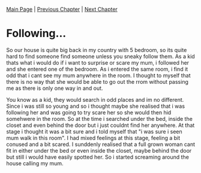 [Main Page](https://b00083583.github.io/github-story-2019/) | [Previous Chapter](Chapter01.md) | [Next Chapter](Chapter03.md)

<h1>Following...</h1>

<p>
    So our house is quite big back in my country with 5 bedroom, so its quite hard to find someone find someone unless you sneaky follow them.
    As a kid thats what i would do if i want to surprise or scare my mum, i followed her and she entered one of the bedroom. As i entered the same room,
    i find it odd that i cant see my mum anywhere in the room. I thought to myself that there is no way that she would be able to go out the rrom without passing me
    as there is only one way in and out.
</p>

<p>
    You know as a kid, they would search in odd places and im no different. Since i was still so young and so i thought maybe she realised that i was following her and was going to
    try scare her so she would then hid somehwere in the room. So at the time i searched under the bed, inside the closet and even behind the door but i just couldnt find her anywhere. 
    At that stage i thought it was a bit sure and i told myself that "i was sure i seen mum walk in this room". I had mixed feelings at this stage, feeling a bit conused and a bit scared.
    I sunddenly realised that a full grown woman cant fit in either under the bed or even inside the closet, maybe behind the door but still i would have easily spotted her. So i started screaming 
    around the house calling my mum.
</p>
